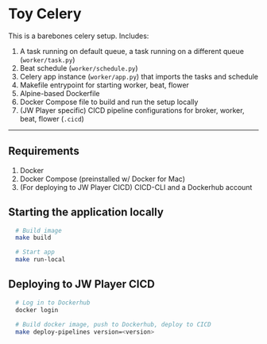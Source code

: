 # Toy Celery

This is a barebones celery setup. Includes:
1. A task running on default queue, a task running on a different queue (`worker/task.py`)
1. Beat schedule (`worker/schedule.py`)
1. Celery app instance (`worker/app.py`) that imports the tasks and schedule
1. Makefile entrypoint for starting worker, beat, flower
1. Alpine-based Dockerfile
1. Docker Compose file to build and run the setup locally
1. (JW Player specific) CICD pipeline configurations for broker, worker, beat, flower (`.cicd`)

-----------

## Requirements
1. Docker
1. Docker Compose (preinstalled w/ Docker for Mac)
1. (For deploying to JW Player CICD) CICD-CLI and a Dockerhub account

## Starting the application locally
```bash
  # Build image
  make build

  # Start app
  make run-local
```

## Deploying to JW Player CICD
```bash
  # Log in to Dockerhub
  docker login

  # Build docker image, push to Dockerhub, deploy to CICD
  make deploy-pipelines version=<version>
```
